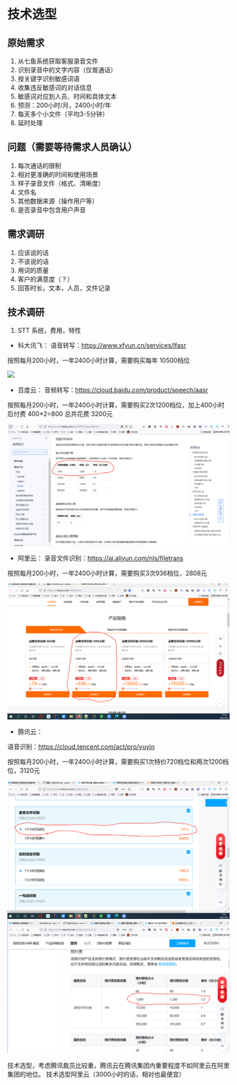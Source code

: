 # 技术选型

## 原始需求
1. 从七鱼系统获取客服录音文件
2. 识别录音中的文字内容（仅普通话）
3. 按关键字识别敏感词语
4. 收集违反敏感词的对话信息
5. 敏感词对应到人员、时间和具体文本
6. 预测：200小时/月，2400小时/年
7. 每天多个小文件（平均3-5分钟）
8. 延时处理

## 问题（需要等待需求人员确认）
1. 每次通话的限制
2. 相对更准确的时间和使用场景
2. 样子录音文件（格式、清晰度）
3. 文件名
4. 其他数据来源（操作用户等）
5. 是否录音中包含用户声音

## 需求调研
1. 应该说的话
2. 不该说的话
3. 用词的质量
4. 客户的满意度（？）
5. 回答时长，文本，人员，文件记录

## 技术调研
1. STT 系统，费用，特性
- 科大讯飞：
  语音转写：https://www.xfyun.cn/services/lfasr

按照每月200小时，一年2400小时计算，需要购买每年 10500档位

![](resource/kedaprice_proc.png)

- 百度云：
  音频转写：https://cloud.baidu.com/product/speech/aasr

按照每月200小时，一年2400小时计算，需要购买2次1200档位，加上400小时后付费 400*2=800
总共花费 3200元

![](../images/baiduprice.png)

- 阿里云：
  录音文件识别：https://ai.aliyun.com/nls/filetrans

按照每月200小时，一年2400小时计算，需要购买3次936档位，2808元

![](../images/aliyunprice.png)

- 腾讯云：

语音识别：https://cloud.tencent.com/act/pro/yuyin

按照每月200小时，一年2400小时计算，需要购买1次特价720档位和两次1200档位，3120元

![](../images/tengxunprice.png)
![](../images/tengxunprice2.png)

技术选型，考虑腾讯裁员比较重，腾讯云在腾讯集团内重要程度不如阿里云在阿里集团的地位。
技术选型阿里云（3000小时的话，相对也最便宜）